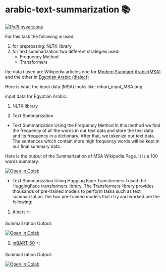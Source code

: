 # arabic-text-summarization 📚
[![PyPI pyversions](https://img.shields.io/pypi/pyversions/tner.svg)](https://pypi.python.org/pypi/tner/)

For this task the following is used:
1. for preprossing: NLTK library
2. for text summarization two different strategies used:
   - Frequency Method
   - Transformers

the data i used are Wikipedia articles one for [Modern Standard Arabic(MSA)](https://ar.wikipedia.org/wiki/لهجة_مصرية) and the other in [Egyptian Arabic (dialect)](https://arz.wikipedia.org/wiki/اللغه_المصريه_الحديثه)

Here is what the input data (MSA) looks like:
mbart_input_MSA.png



input data for Egyptian Arabic:



1. NLTK library


2. Text Summarization

 - Text Summarization Using the Frequency Method
   In this method we find the frequency of all the words in our text data and store the text data and its frequency in a dictionary. After that, we tokenize our text data. The sentences which contain more high frequency words will be kept in our final summary data.

Here is the output of the Summarization of MSA Wikipedia Page. It is a 100 words summary:


[![Open In Colab](https://colab.research.google.com/assets/colab-badge.svg)](https://colab.research.google.com/github/googlecolab/colabtools/blob/master/notebooks/colab-github-demo.ipynb)

 - Text Summarization Using Hugging Face Transformers
I used the HuggingFace transformers library. The Transformers library provides thousands of pre-trained models to perform tasks such as text summarization. the two pre-trained models that i try and worked are the following:

1. [Albert](https://huggingface.co/albert-base-v2) ⭐️: 

Summarization Output:


[![Open In Colab](https://colab.research.google.com/assets/colab-badge.svg)](https://colab.research.google.com/github/googlecolab/colabtools/blob/master/notebooks/colab-github-demo.ipynb)

2. [mBART-50](https://huggingface.co/facebook/mbart-large-50) ⭐️: 

Summarization Output:


[![Open In Colab](https://colab.research.google.com/assets/colab-badge.svg)](https://colab.research.google.com/github/googlecolab/colabtools/blob/master/notebooks/colab-github-demo.ipynb)




